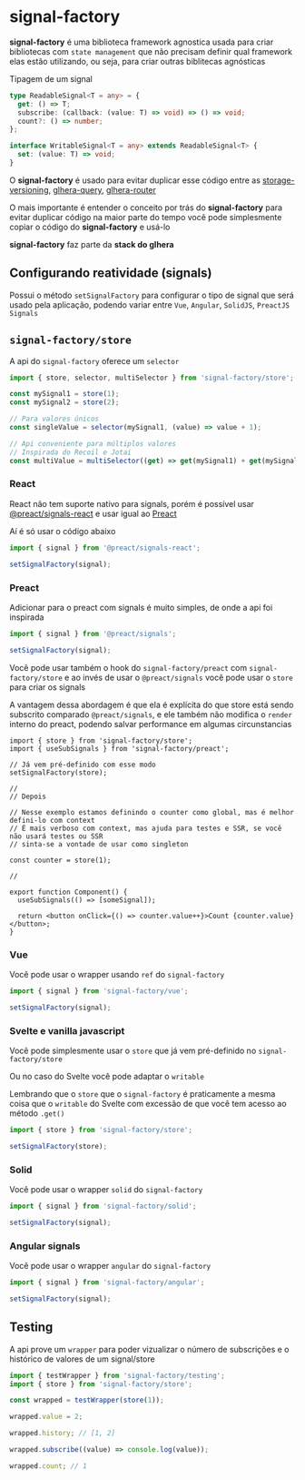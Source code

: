 # signal-factory

**signal-factory** é uma biblioteca framework agnostica usada para criar bibliotecas com `state management` que não precisam definir qual framework elas estão utilizando, ou seja, para criar outras biblitecas agnósticas

Tipagem de um signal

```ts
type ReadableSignal<T = any> = {
  get: () => T;
  subscribe: (callback: (value: T) => void) => () => void;
  count?: () => number;
};

interface WritableSignal<T = any> extends ReadableSignal<T> {
  set: (value: T) => void;
}
```

O **signal-factory** é usado para evitar duplicar esse código entre as [storage-versioning](https://github.com/Simple-Organization/storage-versioning), [glhera-query](https://github.com/Simple-Organization/glhera-query), [glhera-router](https://github.com/Simple-Organization/glhera-router)

O mais importante é entender o conceito por trás do **signal-factory** para evitar duplicar código na maior parte do tempo você pode simplesmente copiar o código do **signal-factory** e usá-lo

**signal-factory** faz parte da **stack do glhera**

## Configurando reatividade (signals)

Possui o método `setSignalFactory` para configurar o tipo de signal que será usado pela aplicação, podendo variar entre `Vue`, `Angular`, `SolidJS`, `PreactJS Signals`

## `signal-factory/store`

A api do `signal-factory` oferece um `selector`

```ts
import { store, selector, multiSelector } from 'signal-factory/store';

const mySignal1 = store(1);
const mySignal2 = store(2);

// Para valores únicos
const singleValue = selector(mySignal1, (value) => value + 1);

// Api conveniente para múltiplos valores
// Inspirada do Recoil e Jotai
const multiValue = multiSelector((get) => get(mySignal1) + get(mySignal2));
```

### React

React não tem suporte nativo para signals, porém é possível usar [@preact/signals-react](https://www.npmjs.com/package/@preact/signals-react) e usar igual ao [Preact](#preact)

Aí é só usar o código abaixo

```ts
import { signal } from '@preact/signals-react';

setSignalFactory(signal);
```

### Preact

Adicionar para o preact com signals é muito simples, de onde a api foi inspirada

```ts
import { signal } from '@preact/signals';

setSignalFactory(signal);
```

Você pode usar também o hook do `signal-factory/preact` com `signal-factory/store` e ao invés de usar o `@preact/signals` você pode usar o `store` para criar os signals

A vantagem dessa abordagem é que ela é explícita do que store está sendo subscrito comparado `@preact/signals`, e ele também não modifica o `render` interno do preact, podendo salvar performance em algumas circunstancias

```tsx
import { store } from 'signal-factory/store';
import { useSubSignals } from 'signal-factory/preact';

// Já vem pré-definido com esse modo
setSignalFactory(store);

//
// Depois

// Nesse exemplo estamos definindo o counter como global, mas é melhor defini-lo com context
// É mais verboso com context, mas ajuda para testes e SSR, se você não usará testes ou SSR
// sinta-se a vontade de usar como singleton

const counter = store(1);

//

export function Component() {
  useSubSignals(() => [someSignal]);

  return <button onClick={() => counter.value++}>Count {counter.value}</button>;
}
```

### Vue

Você pode usar o wrapper usando `ref` do `signal-factory`

```ts
import { signal } from 'signal-factory/vue';

setSignalFactory(signal);
```

### Svelte e vanilla javascript

Você pode simplesmente usar o `store` que já vem pré-definido no `signal-factory/store`

Ou no caso do Svelte você pode adaptar o `writable`

Lembrando que o `store` que o `signal-factory` é praticamente a mesma coisa que o `writable` do Svelte com excessão de que você tem acesso ao método `.get()`

```ts
import { store } from 'signal-factory/store';

setSignalFactory(store);
```

### Solid

Você pode usar o wrapper `solid` do `signal-factory`

```ts
import { signal } from 'signal-factory/solid';

setSignalFactory(signal);
```

### Angular signals

Você pode usar o wrapper `angular` do `signal-factory`

```ts
import { signal } from 'signal-factory/angular';

setSignalFactory(signal);
```

## Testing

A api prove um `wrapper` para poder vizualizar o número de subscrições e o histórico de valores de um signal/store

```ts
import { testWrapper } from 'signal-factory/testing';
import { store } from 'signal-factory/store';

const wrapped = testWrapper(store(1));

wrapped.value = 2;

wrapped.history; // [1, 2]

wrapped.subscribe((value) => console.log(value));

wrapped.count; // 1
```
